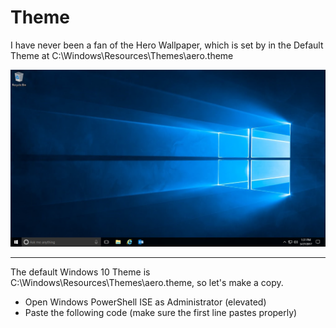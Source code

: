 # Theme

I have never been a fan of the Hero Wallpaper, which is set by in the Default Theme at C:\Windows\Resources\Themes\aero.theme

![](/assets/Theme.png)

---

The default Windows 10 Theme is C:\Windows\Resources\Themes\aero.theme, so let's make a copy.

* Open Windows PowerShell ISE as Administrator \(elevated\)
* Paste the following code \(make sure the first line pastes properly\)





```

```



